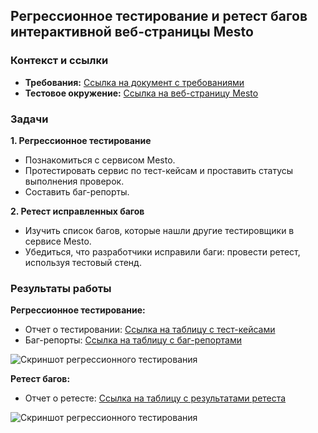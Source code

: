 ## Регрессионное тестирование и ретест багов интерактивной веб-страницы Mesto

### Контекст и ссылки
- **Требования:** [Ссылка на документ с требованиями](https://praktikum.notion.site/Mesto-9f2cfaa209734d1f8cfa0c0db3d3049f)
- **Тестовое окружение:** [Ссылка на веб-страницу Mesto](https://code.s3.yandex.net/qa/files/mesto/index.html)

### Задачи

**1. Регрессионное тестирование**
- Познакомиться с сервисом Mesto.
- Протестировать сервис по тест-кейсам и проставить статусы выполнения проверок.
- Составить баг-репорты.

**2. Ретест исправленных багов**
- Изучить список багов, которые нашли другие тестировщики в сервисе Mesto.
- Убедиться, что разработчики исправили баги: провести ретест, используя тестовый стенд.

### Результаты работы

**Регрессионное тестирование:**
- Отчет о тестировании: [Ссылка на таблицу с тест-кейсами](https://docs.google.com/spreadsheets/d/1_OcuRNXzstq7ExKyyf3qv_kx3yyqkHLg5KI26DGtYXg/edit?usp=sharing)
- Баг-репорты: [Ссылка на таблицу с баг-репортами](https://docs.google.com/spreadsheets/d/1LF04HFwnH-_Ps77_V_3b-W0tfJC8j2pvooysPXErCuw/edit?usp=sharing)

![Скриншот регрессионного тестирования](https://github.com/user-attachments/assets/ed99744d-2984-4751-83d5-b7737fbb1bb6)

**Ретест багов:**

- Отчет о ретесте: [Ссылка на таблицу с результатами ретеста](https://docs.google.com/spreadsheets/d/1KfYjU0qdXB0yfwI9GqE_Iw0xNz45Ele9uw81dPnEzYE/edit?usp=sharing)
  
![Скриншот регрессионного тестирования](ссылка_на_скриншот_в_гитхабе)
